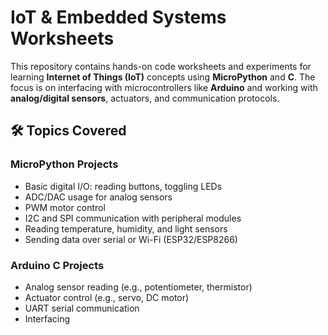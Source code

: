 # IoT & Embedded Systems Worksheets

This repository contains hands-on code worksheets and experiments for learning **Internet of Things (IoT)** concepts using **MicroPython** and **C**. 
The focus is on interfacing with microcontrollers like **Arduino** and working with **analog/digital sensors**, actuators, and communication protocols.

## 🛠 Topics Covered

### MicroPython Projects
- Basic digital I/O: reading buttons, toggling LEDs
- ADC/DAC usage for analog sensors
- PWM motor control
- I2C and SPI communication with peripheral modules
- Reading temperature, humidity, and light sensors
- Sending data over serial or Wi-Fi (ESP32/ESP8266)

### Arduino C Projects
- Analog sensor reading (e.g., potentiometer, thermistor)
- Actuator control (e.g., servo, DC motor)
- UART serial communication
- Interfacing
